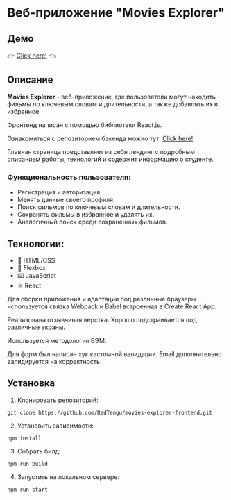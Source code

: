 # Веб-приложение "Movies Explorer"

## Демо

👉 [Click here!](https://redtengu.nomoredomains.work/) 👈

## Описание

**Movies Explorer** - веб-приложение, где пользователи могут находить фильмы по ключевым словам и длительности, а также добавлять их в избранное.

Фронтенд написан с помощью библиотеки React.js.

Ознакомиться с репозиторием бэкенда можно тут: [Click here!](https://github.com/RedTengu/movies-explorer-api)

Главная страница представляет из себя лендинг с подробным описанием работы, технологий и содержит информацию о студенте.

### Функциональность пользователя:
- Регистрация и авторизация.
- Менять данные своего профиля.
- Поиск фильмов по ключевым словам и длительности.
- Сохранять фильмы в избранное и удалять их.
- Аналогичный поиск среди сохраненных фильмов.

## Технологии:
* 🌌 HTML/CSS
* 💪 Flexbox
* ⌨️ JavaScript
* ⚛ React

Для сборки приложения и адаптации под различные браузеры используется связка Webpack и Babel встроенная в Create React App.

Реализована отзывчивая верстка. Хорошо подстраивается под различные экраны.

Используется методология БЭМ.

Для форм был написан хук кастомной валидации. Email дополнительно валидируется на корректность.

## Установка
1. Клонировать репозиторий:

````
git clone https://github.com/RedTengu/movies-explorer-frontend.git
````

2. Установить зависимости:

````
npm install
````
    
3. Собрать билд:

````
npm run build
````
    
4. Запустить на локальном сервере:

````
npm run start
````

